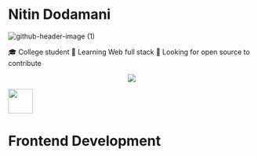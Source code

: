 # Nitin Dodamani
![github-header-image (1)](https://github.com/Nitin201/Nitin201/assets/60124943/22ec4026-4bfa-4208-aed0-c38bec002425)

🎓 College student
🌱 Learning Web full stack
🤔 Looking for open source to contribute



<p align="center">
  <img src="https://capsule-render.vercel.app/api?text=Hey Everyone!🕹️&animation=fadeIn&type=waving&color=gradient&height=100"/>
</p>

<a href="https://www.instagram.com/thepiyushmalhotra/">
  <img height="50" src="https://user-images.githubusercontent.com/46517096/166974368-9798f39f-1f46-499c-b14e-81f0a3f83a06.png"/>
</a>

# Frontend Development
